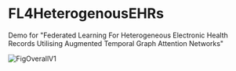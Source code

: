 # FL4HeterogenousEHRs
Demo for "Federated Learning For Heterogeneous Electronic Health Records Utilising Augmented Temporal Graph Attention Networks"

![FigOverallV1](https://github.com/AnshThakur/FL4HeterogenousEHRs/assets/42238741/030245ff-d328-4c2a-87ce-f7e93858c9f3)
